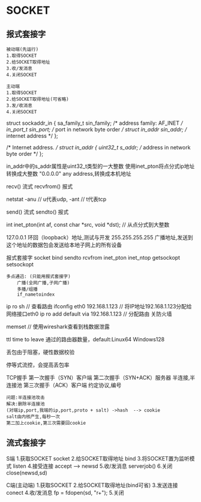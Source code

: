# SOCKET

## 报式套接字

    被动端(先运行)
    1.取得SOCKET
    2.给SOCKET取得地址
    3.收/发消息
    4.关闭SOCKET

    主动端
    1.取得SOCKET
    2.给SOCKET取得地址(可省略)
    3.发/收消息
    4.关闭SOCKET

struct sockaddr_in 
{
    sa_family_t    sin_family; /* address family: AF_INET */
    in_port_t      sin_port;   /* port in network byte order */
    struct in_addr sin_addr;   /* internet address */
};

/* Internet address. */
struct in_addr {
    uint32_t       s_addr;     /* address in network byte order */
};

in_addr中的s_addr属性是uint32_t类型的一大整数
使用inet_pton将点分式ip地址转换成大整数
"0.0.0.0" any address,转换成本机地址

recv() 流式
recvfrom() 报式

netstat -anu // u代表udp,
-ant // t代表tcp

send() 流式
sendto() 报式

int inet_pton(int af, const char *src, void *dst); // 从点分式到大整数

127.0.0.1 环回（loopback）地址,测试与开发
255.255.255.255 广播地址,发送到这个地址的数据包会发送给本地子网上的所有设备


报式套接字
    socket
    bind
    sendto
    rcvfrom
    inet_pton
    inet_ntop
    getsockopt
    setsockopt

    多点通迅: (只能用报式套接字)
        广播(全网广播,子网广播)
        多播/组播
        if_nametoindex

ip ro sh // 查看路由
ifconfig eth0 192.168.1.123 // 将IP地址192.168.1.123分配给网络接口eth0
ip ro add default via 192.168.1.123 // 分配路由
关防火墙 

memset // 使用wireshark查看到栈数据泄露

ttl time to leave 通过的路由器数量，default:Linux64 Windows128

丢包由于阻塞，硬性数据校验

停等式流控，会提高丢包率

TCP握手
    第一次握手（SYN）客户端
    第二次握手（SYN+ACK）服务器 半连接,半连接池
    第三次握手（ACK）客户端
    约定协议,编号
    
    问题:半连接池攻击
    解决:删除半连接池
    (对端ip,port,我端的ip,port,proto + salt) ->hash  --> cookie
    salt由内核产生,每秒一次
    第二加上cookie,第三次需要回cookie   


## 流式套接字

S端
    1.获取SOCKET socket
    2.给SOCKET取得地址 bind
    3.将SOCKET置为监听模式 listen
    4.接受连接 accept --> newsd
    5.收/发消息 serverjob()
    6.关闭 close(newsd,sd)

C端(主动端)
    1.获取SOCKET 
    2.给SOCKET取得地址(bind可省) 
    3.发送连接 conect
    4.收/发消息 fp = fdopen(sd, "r+"); 
    5.关闭
    



